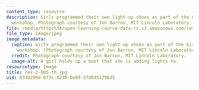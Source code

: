 ```yaml
---
content_type: resource
description: Girls programmed their own light-up shoes as part of the Girls Who Build
  workshop. Photograph courtesy of Jon Barron, MIT Lincoln Laboratory.
file: /media/https%3A/open-learning-course-data-rc.s3.amazonaws.com/res-2-005-girls-who-build-make-your-own-wearables-workshop-spring-2015/0330290d8f3c0230be895fd8d5129bd5_res-2-005-th.jpg
file_type: image/jpeg
image_metadata:
  caption: Girls programmed their own light-up shoes as part of the Girls Who Build
    workshop. (Photograph courtesy of Jon Barron, MIT Lincoln Laboratory.)
  credit: Photograph courtesy of Jon Barron, MIT Lincoln Laboratory.
  image-alt: A girl holds up a boot that she is adding lights to.
resourcetype: Image
title: res-2-005-th.jpg
uid: 0330290d-8f3c-0230-be89-5fd8d5129bd5
---
```

